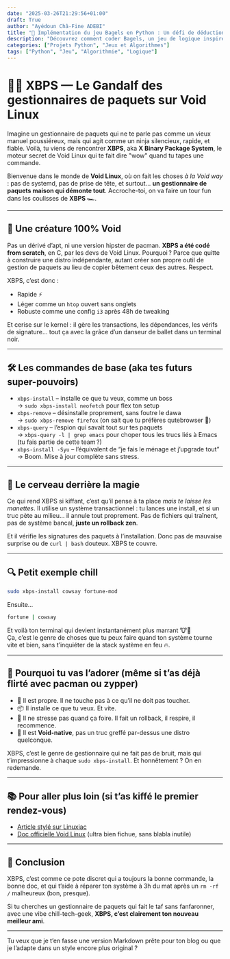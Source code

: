 ```yaml
---
date: "2025-03-26T21:29:56+01:00"
draft: True
author: "Ayédoun Châ-Fine ADEBI"
title: "🎯 Implémentation du jeu Bagels en Python : Un défi de déduction logique"
description: "Découvrez comment coder Bagels, un jeu de logique inspiré de Mastermind, en Python. Un tutoriel détaillé avec explication du gameplay, gestion des indices (Pico/Fermi/Bagels) et optimisation du code."
categories: ["Projets Python", "Jeux et Algorithmes"]
tags: ["Python", "Jeu", "Algorithmie", "Logique"]
---
```


# 🧙‍♂️ XBPS — Le Gandalf des gestionnaires de paquets sur Void Linux

Imagine un gestionnaire de paquets qui ne te parle pas comme un vieux manuel poussiéreux, mais qui agit comme un ninja silencieux, rapide, et fiable. Voilà, tu viens de rencontrer **XBPS**, aka **X Binary Package System**, le moteur secret de Void Linux qui te fait dire "wow" quand tu tapes une commande.

Bienvenue dans le monde de **Void Linux**, où on fait les choses *à la Void way* : pas de systemd, pas de prise de tête, et surtout… **un gestionnaire de paquets maison qui démonte tout**. Accroche-toi, on va faire un tour fun dans les coulisses de **XBPS** 🏎️.

---

## 🧬 Une créature 100% Void

Pas un dérivé d’apt, ni une version hipster de pacman. **XBPS a été codé from scratch**, en C, par les devs de Void Linux. Pourquoi ? Parce que quitte à construire une distro indépendante, autant créer son propre outil de gestion de paquets au lieu de copier bêtement ceux des autres. Respect.

XBPS, c’est donc :
- Rapide ⚡
- Léger comme un `htop` ouvert sans onglets
- Robuste comme une config `i3` après 48h de tweaking

Et cerise sur le kernel : il gère les transactions, les dépendances, les vérifs de signature… tout ça avec la grâce d’un danseur de ballet dans un terminal noir.

---

## 🛠️ Les commandes de base (aka tes futurs super-pouvoirs)

- `xbps-install` – installe ce que tu veux, comme un boss  
  → `sudo xbps-install neofetch` pour flex ton setup
- `xbps-remove` – désinstalle proprement, sans foutre le dawa  
  → `sudo xbps-remove firefox` (on sait que tu préfères qutebrowser 👀)
- `xbps-query` – l’espion qui savait tout sur tes paquets  
  → `xbps-query -l | grep emacs` pour choper tous les trucs liés à Emacs (tu fais partie de cette team ?)
- `xbps-install -Syu` – l’équivalent de “je fais le ménage et j’upgrade tout”  
  → Boom. Mise à jour complète sans stress.

---

## 🧠 Le cerveau derrière la magie

Ce qui rend XBPS si kiffant, c’est qu’il pense à ta place *mais te laisse les manettes*. Il utilise un système transactionnel : tu lances une install, et si un truc pète au milieu… il annule tout proprement. Pas de fichiers qui traînent, pas de système bancal, **juste un rollback zen**.

Et il vérifie les signatures des paquets à l’installation. Donc pas de mauvaise surprise ou de `curl | bash` douteux. XBPS te couvre.

---

## 🔍 Petit exemple chill

```bash
sudo xbps-install cowsay fortune-mod
```

Ensuite…

```bash
fortune | cowsay
```

Et voilà ton terminal qui devient instantanément plus marrant 🐮💬  
Ça, c’est le genre de choses que tu peux faire quand ton système tourne vite et bien, sans t’inquiéter de la stack système en feu 🔥.

---

## 🚀 Pourquoi tu vas l’adorer (même si t’as déjà flirté avec pacman ou zypper)

- 🧼 Il est propre. Il ne touche pas à ce qu’il ne doit pas toucher.
- 📦 Il installe ce que tu veux. Et vite.
- 🧘 Il ne stresse pas quand ça foire. Il fait un rollback, il respire, il recommence.
- 👑 Il est **Void-native**, pas un truc greffé par-dessus une distro quelconque.

XBPS, c’est le genre de gestionnaire qui ne fait pas de bruit, mais qui t’impressionne à chaque `sudo xbps-install`. Et honnêtement ? On en redemande.

---

## 📚 Pour aller plus loin (si t’as kiffé le premier rendez-vous)

- [Article stylé sur Linuxiac](https://linuxiac.com/void-linux-xbps-package-manager/)
- [Doc officielle Void Linux](https://docs.voidlinux.org/xbps/index.html) (ultra bien fichue, sans blabla inutile)

---

## 💭 Conclusion

XBPS, c’est comme ce pote discret qui a toujours la bonne commande, la bonne doc, et qui t’aide à réparer ton système à 3h du mat après un `rm -rf /` malheureux (bon, presque).

Si tu cherches un gestionnaire de paquets qui fait le taf sans fanfaronner, avec une vibe chill-tech-geek, **XBPS, c’est clairement ton nouveau meilleur ami**.

---

Tu veux que je t’en fasse une version Markdown prête pour ton blog ou que je l’adapte dans un style encore plus original ?
